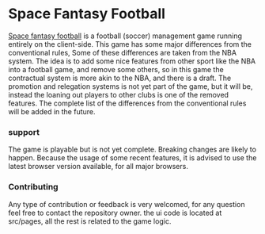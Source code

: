 # Space Fantasy Football
[Space fantasy football](https://redandblu.github.io/fg/) is a football (soccer) management game running entirely on the client-side.
This game has some major differences from the conventional rules, Some of these differences are taken from the NBA system.
The idea is to add some nice features from other sport like the NBA into a football game, and remove some others, so in this game the contractual system is more akin to the NBA, and there is a draft.
The promotion and relegation systems is not yet part of the game, but it will be, instead the loaning out players to other clubs is one of the removed features.
The complete list of the differences from the conventional rules will be added in the future.

### support
The game is playable but is not yet complete. Breaking changes are likely to happen.
Because the usage of some recent features, it is advised to use the latest browser version available, for all major browsers.


### Contributing
Any type of contribution or feedback is very welcomed, for any question feel free to contact the repository owner. 
the ui code is located at src/pages, all the rest is related to the game logic.

